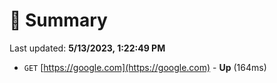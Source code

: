 # 📖 Summary
Last updated: **5/13/2023, 1:22:49 PM**

- `GET` [https://google.com](https://google.com) - **Up** (164ms)
